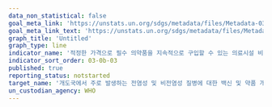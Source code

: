 ```yaml
---
data_non_statistical: false
goal_meta_link: 'https://unstats.un.org/sdgs/metadata/files/Metadata-03-0b-03.pdf'
goal_meta_link_text: 'https://unstats.un.org/sdgs/metadata/files/Metadata-03-0b-03.pdf'
graph_title: 'Untitled'
graph_type: line
indicator_name: '적정한 가격으로 필수 의약품을 지속적으로 구입할 수 있는 의료시설 비율'
indicator_sort_order: 03-0b-03
published: true
reporting_status: notstarted
target_name: '개도국에서 주로 발생하는 전염성 및 비전염성 질병에 대한 백신 및 약품 개발과 연구 지원, 저렴한 가격의 필수 의약품 및 백신의 제공, 특히 모두에게 의약품에 대한 접근을 보장'
un_custodian_agency: WHO
---
```

